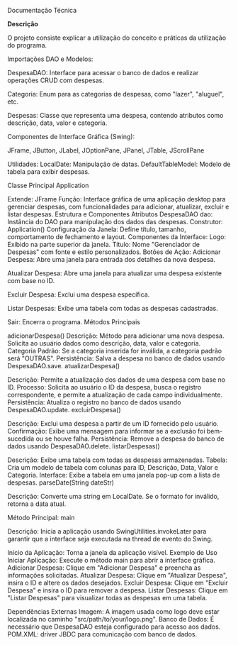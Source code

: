 Documentação Técnica

**Descrição**

O projeto consiste explicar a utilização do conceito e práticas da utilização do programa.


Importações
DAO e Modelos:

DespesaDAO: Interface para acessar o banco de dados e realizar operações CRUD com despesas.

Categoria: Enum para as categorias de despesas, como "lazer", "aluguel", etc.

Despesas: Classe que representa uma despesa, contendo atributos como descrição, data, valor e categoria.

Componentes de Interface Gráfica (Swing):

JFrame, JButton, JLabel, JOptionPane, JPanel, JTable, JScrollPane

Utilidades:
LocalDate: Manipulação de datas.
DefaultTableModel: Modelo de tabela para exibir despesas.

Classe Principal
Application

Extende: JFrame
Função: Interface gráfica de uma aplicação desktop para gerenciar despesas, com funcionalidades para adicionar, atualizar, excluir e listar despesas.
Estrutura e Componentes
Atributos
DespesaDAO dao: Instância do DAO para manipulação dos dados das despesas.
Construtor: Application()
Configuração da Janela: Define título, tamanho, comportamento de fechamento e layout.
Componentes da Interface:
Logo: Exibido na parte superior da janela.
Título: Nome "Gerenciador de Despesas" com fonte e estilo personalizados.
Botões de Ação:
Adicionar Despesa: Abre uma janela para entrada dos detalhes da nova despesa.

Atualizar Despesa: Abre uma janela para atualizar uma despesa existente com base no ID.

Excluir Despesa: Exclui uma despesa específica.

Listar Despesas: Exibe uma tabela com todas as despesas cadastradas.

Sair: Encerra o programa.
Métodos Principais

adicionarDespesa()
Descrição: Método para adicionar uma nova despesa. Solicita ao usuário dados como descrição, data, valor e categoria.
Categoria Padrão: Se a categoria inserida for inválida, a categoria padrão será "OUTRAS".
Persistência: Salva a despesa no banco de dados usando DespesaDAO.save.
atualizarDespesa()

Descrição: Permite a atualização dos dados de uma despesa com base no ID.
Processo: Solicita ao usuário o ID da despesa, busca o registro correspondente, e permite a atualização de cada campo individualmente.
Persistência: Atualiza o registro no banco de dados usando DespesaDAO.update.
excluirDespesa()

Descrição: Exclui uma despesa a partir de um ID fornecido pelo usuário.
Confirmação: Exibe uma mensagem para informar se a exclusão foi bem-sucedida ou se houve falha.
Persistência: Remove a despesa do banco de dados usando DespesaDAO.delete.
listarDespesas()

Descrição: Exibe uma tabela com todas as despesas armazenadas.
Tabela: Cria um modelo de tabela com colunas para ID, Descrição, Data, Valor e Categoria.
Interface: Exibe a tabela em uma janela pop-up com a lista de despesas.
parseDate(String dateStr)

Descrição: Converte uma string em LocalDate. Se o formato for inválido, retorna a data atual.

Método Principal: main

Descrição: Inicia a aplicação usando SwingUtilities.invokeLater para garantir que a interface seja executada na thread de evento do Swing.

Início da Aplicação: Torna a janela da aplicação visível.
Exemplo de Uso
Iniciar Aplicação: Execute o método main para abrir a interface gráfica.
Adicionar Despesa: Clique em "Adicionar Despesa" e preencha as informações solicitadas.
Atualizar Despesa: Clique em "Atualizar Despesa", insira o ID e altere os dados desejados.
Excluir Despesa: Clique em "Excluir Despesa" e insira o ID para remover a despesa.
Listar Despesas: Clique em "Listar Despesas" para visualizar todas as despesas em uma tabela.

Dependências Externas
Imagem: A imagem usada como logo deve estar localizada no caminho "src/path/to/your/logo.png".
Banco de Dados: É necessário que DespesaDAO esteja configurado para acesso aos dados.
POM.XML: driver JBDC para comunicação com banco de dados.
